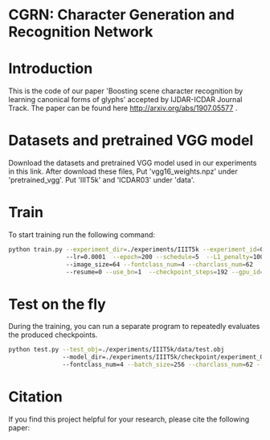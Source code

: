 # CGRN: Character Generation and Recognition Network

# Introduction

This is the code of our paper 'Boosting scene character recognition by learning canonical forms of glyphs' accepted by IJDAR-ICDAR Journal Track. The paper can be found here http://arxiv.org/abs/1907.05577 .

# Datasets and pretrained VGG model

Download the datasets and pretrained VGG model used in our experiments in this link.
After download these files, 
Put 'vgg16_weights.npz' under 'pretrained_vgg'.
Put 'IIIT5k' and 'ICDAR03' under 'data'.

# Train
To start training run the following command:

```sh
python train.py --experiment_dir=./experiments/IIIT5k --experiment_id=0  --batch_size=128   
                --lr=0.0001  --epoch=200 --schedule=5  --L1_penalty=100 --Lcont_penalty=100 
                --image_size=64 --fontclass_num=4 --charclass_num=62 
                --resume=0 --use_bn=1  --checkpoint_steps=192 --gpu_id=0
```

# Test on the fly
During the training, you can run a separate program to repeatedly evaluates the produced checkpoints.
```sh
python test.py --test_obj=./experiments/IIIT5k/data/test.obj 
               --model_dir=./experiments/IIIT5k/checkpoint/experiment_0_batch_128  
               --fontclass_num=4 --batch_size=256 --charclass_num=62 --use_stn=0 --use_bn=1 --gpu_id=9
```
# Citation

If you find this project helpful for your research, please cite the following paper:
